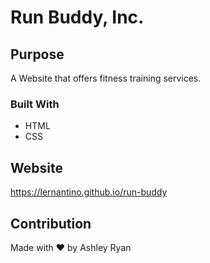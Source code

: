 # Run Buddy, Inc.

## Purpose
A Website that offers fitness training services.

### Built With
* HTML
* CSS

## Website
https://lernantino.github.io/run-buddy

## Contribution
Made with ❤️ by Ashley Ryan
